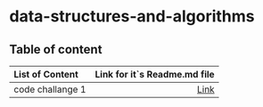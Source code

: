 # data-structures-and-algorithms

## Table of content

| List of Content | Link for it`s Readme.md file |
| :---     | ---: |
| code challange 1 | [Link](./array-reverse/README.md)